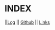# INDEX
||[Log](TXT/mylog.txt) || [Github](https://github.com/HanifRifky/os232/) || [Links](https://github.com/HanifRifky/os232/blob/main/links.md)
